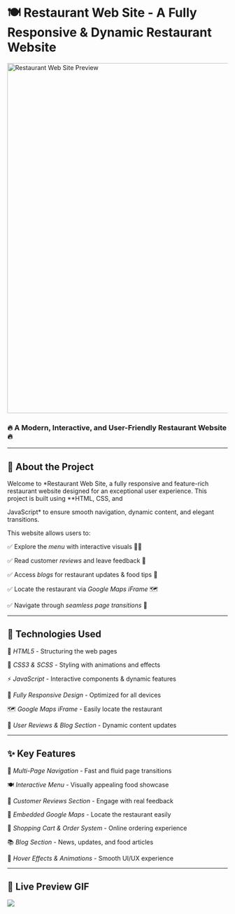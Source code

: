 # 🍽️ Restaurant Web Site - A Fully Responsive & Dynamic Restaurant Website

<p>

<img src="preview-image-url.png" alt="Restaurant Web Site Preview" width="800">

<h3>🔥 A Modern, Interactive, and User-Friendly Restaurant Website 🔥</h3>

</p>

---

## 🌟 About the Project

Welcome to *Restaurant Web Site, a fully responsive and feature-rich restaurant website designed for an exceptional user experience. This project is built using **HTML, CSS, and 

JavaScript* to ensure smooth navigation, dynamic content, and elegant transitions.

This website allows users to:

✅ Explore the *menu* with interactive visuals 🍕🍔

✅ Read customer *reviews* and leave feedback 📝

✅ Access *blogs* for restaurant updates & food tips 📰

✅ Locate the restaurant via *Google Maps iFrame* 🗺️

✅ Navigate through *seamless page transitions* 🔄

---

## 🎨 Technologies Used

🚀 *HTML5* - Structuring the web pages

🎨 *CSS3 & SCSS* - Styling with animations and effects

⚡ *JavaScript* - Interactive components & dynamic features

📱 *Fully Responsive Design* - Optimized for all devices

🗺️ *Google Maps iFrame* - Easily locate the restaurant

💬 *User Reviews & Blog Section* - Dynamic content updates

---

## ✨ Key Features

🔹 *Multi-Page Navigation* - Fast and fluid page transitions

🍽️ *Interactive Menu* - Visually appealing food showcase

📝 *Customer Reviews Section* - Engage with real feedback

📍 *Embedded Google Maps* - Locate the restaurant easily

🛒 *Shopping Cart & Order System* - Online ordering experience

📚 *Blog Section* - News, updates, and food articles

🌟 *Hover Effects & Animations* - Smooth UI/UX experience

---

<h2>🎥 Live Preview GIF</h2>

![](restaurant.gif)
